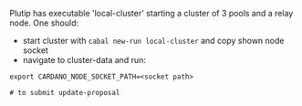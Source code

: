 Plutip has executable 'local-cluster' starting a cluster of 3 pools and a relay node.
One should:
 - start cluster with `cabal new-run local-cluster` and copy shown node socket
 - navigate to cluster-data and run:
 ```
 export CARDANO_NODE_SOCKET_PATH=<socket path>

 # to submit update-proposal

 ```